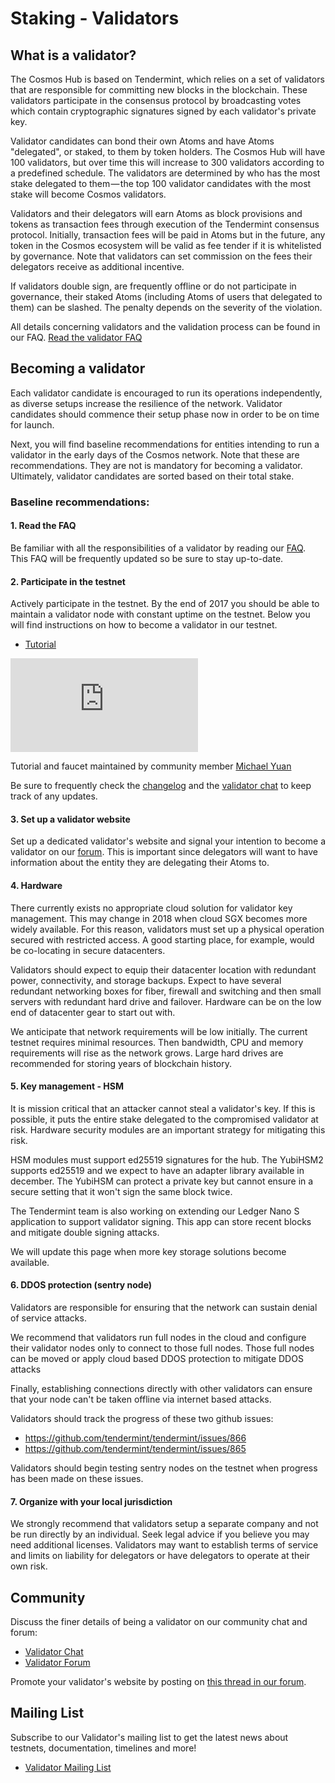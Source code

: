 # Staking - Validators

## What is a validator?

The Cosmos Hub is based on Tendermint, which relies on a set of validators that are responsible for committing new blocks in the blockchain. These validators participate in the consensus protocol by broadcasting votes which contain cryptographic signatures signed by each validator's private key.

Validator candidates can bond their own Atoms and have Atoms "delegated", or staked, to them by token holders. The Cosmos Hub will have 100 validators, but over time this will increase to 300 validators according to a predefined schedule. The validators are determined by who has the most stake delegated to them — the top 100 validator candidates with the most stake will become Cosmos validators.

Validators and their delegators will earn Atoms as block provisions and tokens as transaction fees through execution of the Tendermint consensus protocol. Initially, transaction fees will be paid in Atoms but in the future, any token in the Cosmos ecosystem will be valid as fee tender if it is whitelisted by governance. Note that validators can set commission on the fees their delegators receive as additional incentive.

If validators double sign, are frequently offline or do not participate in governance, their staked Atoms (including Atoms of users that delegated to them) can be slashed. The penalty depends on the severity of the violation.

All details concerning validators and the validation process can be found in our FAQ. [Read the validator FAQ](/staking/validator-faq)

## Becoming a validator

Each validator candidate is encouraged to run its operations independently, as diverse setups increase the resilience of the network. Validator candidates should commence their setup phase now in order to be on time for launch.

Next, you will find baseline recommendations for entities intending to run a validator in the early days of the Cosmos network. Note that these are recommendations. They are not is mandatory for becoming a validator. Ultimately, validator candidates are sorted based on their total stake.

### Baseline recommendations:

#### 1. Read the FAQ

Be familiar with all the responsibilities of a validator by reading our [FAQ](/staking/validator-faq). This FAQ will be frequently updated so be sure to stay up-to-date.

#### 2. Participate in the testnet

Actively participate in the testnet. By the end of 2017 you should be able to maintain a validator node with constant uptime on the testnet. Below you will find instructions on how to become a validator in our testnet.

* [Tutorial](https://github.com/cosmos/gaia/blob/master/README.md)

<iframe class="youtube" src="https://www.youtube.com/embed/B-shjoqvnnY" frameborder="0" allowfullscreen></iframe>

Tutorial and faucet maintained by community member [Michael Yuan](http://cosmosvalidators.com)

Be sure to frequently check the [changelog](https://github.com/cosmos/gaia/blob/master/CHANGELOG.md) and the [validator chat](https://riot.im/app/#/room/#cosmos_validators:matrix.org) to keep track of any updates.

#### 3. Set up a validator website

Set up a dedicated validator's website and signal your intention to become a validator on our [forum](https://forum.cosmos.network/t/validator-candidates-websites/127/3). This is important since delegators will want to have information about the entity they are delegating their Atoms to.

#### 4. Hardware

There currently exists no appropriate cloud solution for validator key management. This may change in 2018 when cloud SGX becomes more widely available. For this reason, validators must set up a physical operation secured with restricted access. A good starting place, for example, would be co-locating in secure datacenters.

Validators should expect to equip their datacenter location with redundant power, connectivity, and  storage backups. Expect to have several redundant networking boxes for fiber, firewall and switching and then small servers with redundant hard drive and failover. Hardware can be on the low end of datacenter gear to start out with.

We anticipate that network requirements will be low initially. The current testnet requires minimal resources. Then bandwidth, CPU and memory requirements will rise as the network grows. Large hard drives are recommended for storing years of blockchain history.

#### 5. Key management - HSM

It is mission critical that an attacker cannot steal a validator's key. If this is possible, it puts the entire stake delegated to the compromised validator at risk. Hardware security modules are an important strategy for mitigating this risk.

HSM modules must support ed25519 signatures for the hub. The YubiHSM2 supports ed25519 and we expect to have an adapter library available in december. The YubiHSM can protect a private key but cannot ensure in a secure setting that it won't sign the same block twice.

The Tendermint team is also working on extending our Ledger Nano S application to support validator signing. This app can store recent blocks and mitigate double signing attacks.

We will update this page when more key storage solutions become available.

#### 6. DDOS protection (sentry node)

Validators are responsible for ensuring that the network can sustain denial of service attacks.

We recommend that validators run full nodes in the cloud and configure their validator nodes only to connect to those full nodes. Those full nodes can be moved or apply cloud based DDOS protection to mitigate DDOS attacks

Finally, establishing connections directly with other validators can ensure that your node can't be taken offline via internet based attacks.

Validators should track the progress of these two github issues:

* https://github.com/tendermint/tendermint/issues/866
* https://github.com/tendermint/tendermint/issues/865

Validators should begin testing sentry nodes on the testnet when progress has been made on these issues.

#### 7. Organize with your local jurisdiction

We strongly recommend that validators setup a separate company and not be run directly by an individual. Seek legal advice if you believe you may need additional licenses. Validators may want to establish terms of service and limits on liability for delegators or have delegators to operate at their own risk.

## Community

Discuss the finer details of being a validator on our community chat and forum:

* [Validator Chat](https://riot.im/app/#/room/#cosmos_validators:matrix.org)
* [Validator Forum](https://forum.cosmos.network/c/validating)

Promote your validator's website by posting on [this thread in our forum](https://forum.cosmos.network/t/validator-candidates-websites/127).

## Mailing List

Subscribe to our Validator's mailing list to get the latest news about testnets, documentation, timelines and more!
* [Validator Mailing List](https://tendermint.us8.list-manage.com/subscribe?u=89d5a312be95ee3f0c9cf7ecd&id=a8e72383ff)
